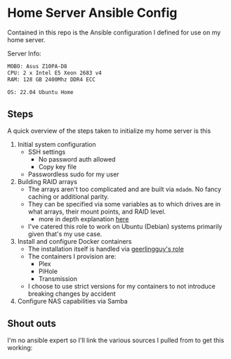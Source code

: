 # Home Server Ansible Config

Contained in this repo is the Ansible configuration I defined for use on my home server. 

Server Info:

```txt
MOBO: Asus Z10PA-D8 
CPU: 2 x Intel E5 Xeon 2683 v4
RAM: 128 GB 2400Mhz DDR4 ECC

OS: 22.04 Ubuntu Home
```

## Steps

A quick overview of the steps taken to initialize my home server is this

1. Initial system configuration
    - SSH settings
       - No password auth allowed
       - Copy key file
    - Passwordless sudo for my user
2. Building RAID arrays
    - The arrays aren't too complicated and are built via `mdadm`. No fancy caching or additional parity. 
    - They can be specified via some variables as to which drives are in what arrays, their mount points, and RAID level.
       - more in depth explanation [here]()
    - I've catered this role to work on Ubuntu (Debian) systems primarily given that's my use case.
3. Install and configure Docker containers
    - The installation itself is handled via [geerlingguy's role]()
    - The containers I provision are:
        - Plex
        - PiHole
        - Transmission
    - I choose to use strict versions for my containers to not introduce breaking changes by accident
4. Configure NAS capabilities via Samba 

## Shout outs

I'm no ansible expert so I'll link the various sources I pulled from to get this working:

